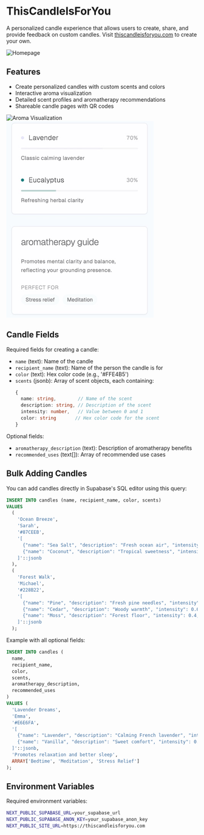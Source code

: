 # ThisCandleIsForYou

A personalized candle experience that allows users to create, share, and provide feedback on custom candles. Visit [thiscandleisforyou.com](https://thiscandleisforyou.com) to create your own.

![Homepage](public/homepage.png)

## Features

- Create personalized candles with custom scents and colors
- Interactive aroma visualization
- Detailed scent profiles and aromatherapy recommendations
- Shareable candle pages with QR codes

![Aroma Visualization](public/aroma-visualization.gif)
![Aroma Details](public/aroma-details.jpg)

## Candle Fields

Required fields for creating a candle:
- `name` (text): Name of the candle
- `recipient_name` (text): Name of the person the candle is for
- `color` (text): Hex color code (e.g., '#FFE4B5')
- `scents` (jsonb): Array of scent objects, each containing:
  ```typescript
  {
    name: string,        // Name of the scent
    description: string, // Description of the scent
    intensity: number,   // Value between 0 and 1
    color: string       // Hex color code for the scent
  }
  ```

Optional fields:
- `aromatherapy_description` (text): Description of aromatherapy benefits
- `recommended_uses` (text[]): Array of recommended use cases

## Bulk Adding Candles

You can add candles directly in Supabase's SQL editor using this query:

```sql
INSERT INTO candles (name, recipient_name, color, scents)
VALUES
  (
    'Ocean Breeze',
    'Sarah',
    '#87CEEB',
    '[
      {"name": "Sea Salt", "description": "Fresh ocean air", "intensity": 0.7, "color": "#B0E0E6"},
      {"name": "Coconut", "description": "Tropical sweetness", "intensity": 0.3, "color": "#FDFAF3"}
    ]'::jsonb
  ),
  (
    'Forest Walk',
    'Michael',
    '#228B22',
    '[
      {"name": "Pine", "description": "Fresh pine needles", "intensity": 0.8, "color": "#2E8B57"},
      {"name": "Cedar", "description": "Woody warmth", "intensity": 0.6, "color": "#8B4513"},
      {"name": "Moss", "description": "Forest floor", "intensity": 0.4, "color": "#90EE90"}
    ]'::jsonb
  );
```

Example with all optional fields:
```sql
INSERT INTO candles (
  name, 
  recipient_name, 
  color, 
  scents, 
  aromatherapy_description, 
  recommended_uses
)
VALUES (
  'Lavender Dreams',
  'Emma',
  '#E6E6FA',
  '[
    {"name": "Lavender", "description": "Calming French lavender", "intensity": 0.6, "color": "#E6E6FA"},
    {"name": "Vanilla", "description": "Sweet comfort", "intensity": 0.3, "color": "#F3E5AB"}
  ]'::jsonb,
  'Promotes relaxation and better sleep',
  ARRAY['Bedtime', 'Meditation', 'Stress Relief']
);
```

## Environment Variables

Required environment variables:
```bash
NEXT_PUBLIC_SUPABASE_URL=your_supabase_url
NEXT_PUBLIC_SUPABASE_ANON_KEY=your_supabase_anon_key
NEXT_PUBLIC_SITE_URL=https://thiscandleisforyou.com
```
